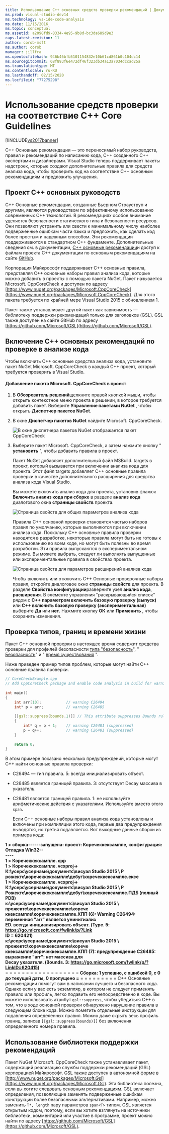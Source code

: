 ```yaml
---
title: Использование C++ основных средств проверки рекомендаций | Документация Майкрософт
ms.prod: visual-studio-dev14
ms.technology: vs-ide-code-analysis
ms.date: 11/15/2016
ms.topic: conceptual
ms.assetid: a2098fd9-8334-4e95-9b8d-bc3da689d9e3
caps.latest.revision: 11
author: corob-msft
ms.author: corob
manager: jillfra
ms.openlocfilehash: 946b46bfb5101154832e10b61cd861b0c104dc14
ms.sourcegitcommit: 68f893f6e472df46f323db34a13a7034dccad25a
ms.translationtype: MT
ms.contentlocale: ru-RU
ms.lasthandoff: 02/15/2020
ms.locfileid: "77275298"
---
```

# <a name="using-the-c-core-guidelines-checkers"></a>Использование средств проверки на соответствие C++ Core Guidelines
[!INCLUDE[vs2017banner](../includes/vs2017banner.md)]

C++ Основные рекомендации — это переносимый набор руководств, правил и рекомендаций по написанию кода, C++ созданного C++ экспертами и дизайнерами.  Visual Studio теперь поддерживает пакеты надстроек, которые создают дополнительные правила для средств анализа кода, чтобы проверить код на соответствие C++ основным рекомендациям и предложить улучшения.  
  
## <a name="the-c-core-guidelines-project"></a>Проект C++ основных руководств  
 C++ Основные рекомендации, созданные Бьерном Страуструп и другими, являются руководством по эффективному использованию современных C++ технологий. В рекомендациях особое внимание уделяется безопасности статического типа и безопасности ресурсов. Они позволяют устранить или свести к минимальному числу наиболее подверженные ошибкам части языка и предложить, как сделать код более простым и надежным способом. Эти рекомендации поддерживаются в стандартном C++ фундаменте. Дополнительные сведения см. в документации, [ C++ основные рекомендации](http://isocpp.github.io/CppCoreGuidelines/CppCoreGuidelines)и доступ к файлам проекта C++ документации по основным рекомендациям на сайте [GitHub](https://github.com/isocpp/CppCoreGuidelines).  
  
 Корпорация Майкрософт поддерживает C++ основные правила, представляя C++ основные наборы правил анализа кода, которые можно добавить в проекты с помощью пакета NuGet. Пакет называется Microsoft. CppCoreCheck и доступен по адресу [https://www.nuget.org/packages/Microsoft.CppCoreCheck](https://www.nuget.org/packages/Microsoft.CppCoreCheck). Для этого пакета требуется по крайней мере Visual Studio 2015 с обновлением 1.  
  
 Пакет также устанавливает другой пакет как зависимость — библиотеку поддержки рекомендаций только для заголовков (GSL). GSL также доступен на сайте GitHub по адресу [https://github.com/Microsoft/GSL](https://github.com/Microsoft/GSL).  
  
## <a name="enable-the-c-core-check-guidelines-in-code-analysis"></a>Включение C++ основных рекомендаций по проверке в анализе кода  
 Чтобы включить C++ основные средства анализа кода, установите пакет NuGet Microsoft. CppCoreCheck в каждый C++ проект, который требуется проверить в Visual Studio.  
  
#### <a name="to-add-the-microsoftcppcorecheck-package-to-your-project"></a>Добавление пакета Microsoft. CppCoreCheck в проект  
  
1. В **Обозреватель решений**щелкните правой кнопкой мыши, чтобы открыть контекстное меню проекта в решении, в которое требуется добавить пакет. Выберите **Управление пакетами NuGet** , чтобы открыть **Диспетчер пакетов NuGet**.  
  
2. В окне **Диспетчер пакетов NuGet** найдите Microsoft. CppCoreCheck.  
  
    ![В окне диспетчера пакетов NuGet отображается пакет CppCoreCheck](../code-quality/media/cppcorecheck-nuget-window.PNG "CPPCoreCheck_Nuget_Window")  
  
3. Выберите пакет Microsoft. CppCoreCheck, а затем нажмите кнопку " **установить** ", чтобы добавить правила в проект.  
  
   Пакет NuGet добавляет дополнительный файл MSBuild. targets в проект, который вызывается при включении анализа кода для проекта. Этот файл targets добавляет C++ основные правила проверки в качестве дополнительного расширения для средства анализа кода Visual Studio.  
  
   Вы можете включить анализ кода для проекта, установив флажок **Включить анализ кода при сборке** в разделе **анализ кода** диалогового окна **страницы свойств** проекта.  
  
   ![Страница свойств для общих параметров анализа кода](../code-quality/media/cppcorecheck-codeanalysis-general.png "CPPCoreCheck_CodeAnalysis_General")  
  
   Правила C++ основной проверки становятся частью наборов правил по умолчанию, которые выполняются при включении анализа кода. Поскольку C++ основные правила проверки находятся в разработке, некоторые правила могут быть не готовы к использованию во всем коде, но могут быть полезны во время разработки. Эти правила выпускаются в экспериментальном режиме. Вы можете выбрать, следует ли выполнять выпущенные или экспериментальные правила в свойствах проекта.  
  
   ![Страница свойств для параметров расширений анализа кода](../code-quality/media/cppcorecheck-codeanalysis-extensions.png "CPPCoreCheck_CodeAnalysis_Extensions")  
  
   Чтобы включить или отключить C++ Основные проверочные наборы правил, откройте диалоговое окно **страницы свойств** для проекта. В разделе **Свойства конфигурации**разверните узел **анализ кода**, **расширения**. В элементе управления "раскрывающийся список" рядом с  **C++ параметром включить базовую проверку (выпуск)** или  **C++ включить базовую проверку (экспериментальная)** выберите **Да** или **нет**. Нажмите кнопку **ОК** или **Применить** , чтобы сохранить изменения.  
  
## <a name="check-types-bounds-and-lifetimes"></a>Проверка типов, границ и времени жизни  
 Пакет C++ основной проверки в настоящее время содержит средства проверки для профилей безопасности [типа "безопасность](http://isocpp.github.io/CppCoreGuidelines/CppCoreGuidelines#SS-type)", " [Безопасность](http://isocpp.github.io/CppCoreGuidelines/CppCoreGuidelines#SS-bounds)" и " [время существования](http://isocpp.github.io/CppCoreGuidelines/CppCoreGuidelines#SS-lifetime) ".  
  
 Ниже приведен пример типов проблем, которые могут найти C++ основные правила проверки.  
  
```cpp  
// CoreCheckExample.cpp  
// Add CppCoreCheck package and enable code analysis in build for warnings.  
  
int main()  
{  
    int arr[10];           // warning C26494  
    int* p = arr;          // warning C26485  
  
    [[gsl::suppress(bounds.1)]] // This attribute suppresses Bounds rule #1  
    {  
        int* q = p + 1;    // warning C26481 (suppressed)  
        p = q++;           // warning C26481 (suppressed)  
    }  
  
    return 0;  
}  
```  
  
 В этом примере показано несколько предупреждений, которые могут C++ найти основные правила проверки:  
  
- C26494 — тип правила. 5: всегда инициализировать объект.  
  
- C26485 является границей правила. 3: отсутствует Decay массива в указатель.  
  
- C26481 является границей правила. 1: не используйте арифметические действия с указателями. Используйте вместо этого `span`.  
  
  Если C++ основные наборы правил анализа кода установлены и включены при компиляции этого кода, первые два предупреждения выводятся, но третья подавляется. Вот выходные данные сборки из примера кода:  
  
**1 > сборка------запущена: проект: Коречеккексампле, конфигурация: Отладка Win32--**  
**----**  
**1 > Коречеккексампле. cpp**  
**1 > Коречеккексампле. vcxproj-> К:\усерс\усернаме\документс\висуал Studio 2015 \ P**  
**рожектс\коречеккексампле\дебуг\коречеккексампле.ексе**  
**1 > Коречеккексампле. vcxproj-> К:\усерс\усернаме\документс\висуал Studio 2015 \ P**  
**Рожектс\коречеккексампле\дебуг\коречеккексампле.ПДБ (полный PDB)**  
**к:\усерс\усернаме\документс\висуал Studio 2015 \ прожектс\коречеккексампле\корече**  
**ккексампле\коречеккексампле.КПП (6): Warning C26494: переменная "arr" является унинитиализ**  
**ED. всегда инициализировать объект. (Type. 5: https://go.microsoft.com/fwlink/p/?Link**  
**ID = 620421)**  
**к:\усерс\усернаме\документс\висуал Studio 2015 \ прожектс\коречеккексампле\корече**  
**ккексампле\коречеккексампле.КПП (7): предупреждение C26485: выражение "arr": нет массива для**  
**Decay указателя. (Bounds. 3: https://go.microsoft.com/fwlink/p/?LinkID=620415)**  
= = = = = = = = = = = = = = = = = = **Сборка: 1 успешно, с ошибкой 0, с 0 до текущей даты, 0 пропущено =** = = = = = = = = = C++ Основные рекомендации помогут вам в написании лучшего и безопасного кода. Однако если у вас есть экземпляр, в котором не следует применять правило или профиль, легко подавить его непосредственно в коде. Вы можете использовать атрибут `gsl::suppress`, чтобы убедиться C++ в том, что в ходе основной проверки обнаружено нарушение правила в следующем блоке кода. Можно пометить отдельные инструкции для подавления определенных правил. Можно даже скрыть весь профиль границ, записав `[[gsl::suppress(bounds)]]` без включения определенного номера правила.  
  
## <a name="use-the-guideline-support-library"></a>Использование библиотеки поддержки рекомендаций  
 Пакет NuGet Microsoft. CppCoreCheck также устанавливает пакет, содержащий реализацию службы поддержки рекомендаций (GSL) корпорацией Майкрософт. GSL также доступен в автономной форме в [http://www.nuget.org/packages/Microsoft.Gsl](https://www.nuget.org/packages/Microsoft.Gsl). Эта библиотека полезна, если вы хотите следовать основным рекомендациям. GSL включает определения, позволяющие заменять подверженные ошибкам конструкции более безопасными альтернативами. Например, можно заменить `T*, length` пару параметров `span<T>` типом. GSL является открытым кодом, поэтому, если вы хотите взглянуть на источники библиотеки, комментарий или участие в программе, проект можно найти по адресу [https://github.com/Microsoft/GSL](https://github.com/Microsoft/GSL).
